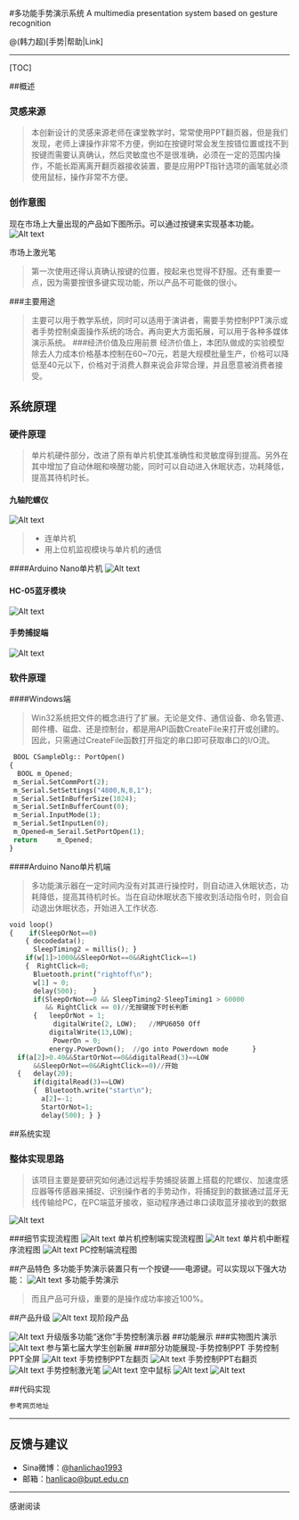 #多功能手势演示系统 
A multimedia presentation system based on gesture recognition

@(韩力超)[手势|帮助|Link]

-------------------

[TOC]

##概述
###  灵感来源
>本创新设计的灵感来源老师在课堂教学时，常常使用PPT翻页器，但是我们发现，老师上课操作非常不方便，例如在按键时常会发生按错位置或找不到按键而需要认真确认，然后灵敏度也不是很准确，必须在一定的范围内操作，不能长距离离开翻页器接收装置，要是应用PPT指针选项的画笔就必须使用鼠标，操作非常不方便。

###  创作意图
现在市场上大量出现的产品如下图所示。可以通过按键来实现基本功能。
![Alt text](./1446402616447.png)

市场上激光笔
>第一次使用还得认真确认按键的位置，按起来也觉得不舒服。还有重要一点，因为需要按很多键实现功能，所以产品不可能做的很小。

###主要用途
>主要可以用于教学系统，同时可以适用于演讲者，需要手势控制PPT演示或者手势控制桌面操作系统的场合。再向更大方面拓展，可以用于各种多媒体演示系统。
###经济价值及应用前景
>经济价值上，本团队做成的实验模型除去人力成本价格基本控制在60~70元，若是大规模批量生产，价格可以降低至40元以下，价格对于消费人群来说会非常合理，并且愿意被消费者接受。

## 系统原理
### 硬件原理
> 单片机硬件部分，改进了原有单片机使其准确性和灵敏度得到提高。另外在其中增加了自动休眠和唤醒功能，同时可以自动进入休眠状态，功耗降低，提高其待机时长。

#### 九轴陀螺仪
![Alt text](./1446400731065.png)


>*	 连单片机
>*	 用上位机监视模块与单片机的通信

####Arduino Nano单片机
![Alt text](./1446400706172.png)
#### HC-05蓝牙模块
![Alt text](./1446400772451.png)
#### 手势捕捉端
![Alt text](./1446400814008.png)
### 软件原理
####Windows端
>Win32系统把文件的概念进行了扩展。无论是文件、通信设备、命名管道、邮件槽、磁盘、还是控制台，都是用API函数CreateFile来打开或创建的。因此，只需通过CreateFile函数打开指定的串口即可获取串口的I/O流。

``` python
 BOOL CSampleDlg:: PortOpen() 
{    
  BOOL m_Opened;
 m_Serial.SetCommPort(2);  
 m_Serial.SetSettings("4800,N,8,1");      
 m_Serial.SetInBufferSize(1024);
 m_Serial.SetInBufferCount(0);
 m_Serial.InputMode(1); 
 m_Serial.SetInputLen(0);                         
 m_Opened=m_Serail.SetPortOpen(1);
 return     m_Opened;            
}       
```   

####Arduino Nano单片机端
>多功能演示器在一定时间内没有对其进行操控时，则自动进入休眠状态，功耗降低，提高其待机时长。当在自动休眠状态下接收到活动指令时，则会自动退出休眠状态，开始进入工作状态.

``` python
void loop() 
{    if(SleepOrNot==0)
    { decodedata();
      SleepTiming2 = millis(); }
    if(w[1]>1000&&SleepOrNot==0&&RightClick==1)
    {  RightClick=0;
      Bluetooth.print("rightoff\n");
      w[1] = 0;
      delay(500);    }
      if(SleepOrNot==0 && SleepTiming2-SleepTiming1 > 60000 
         && RightClick == 0)//无按键按下时长判断
      {   leepOrNot = 1;
	       digitalWrite(2, LOW);   //MPU6050 Off
          digitalWrite(13,LOW);
	       PowerOn = 0;        
          energy.PowerDown();  //go into Powerdown mode      }
  if(a[2]>0.40&&StartOrNot==0&&digitalRead(3)==LOW
      &&SleepOrNot==0&&RightClick==0)//开始
  {   delay(20);
      if(digitalRead(3)==LOW)
      {  Bluetooth.write("start\n");
        a[2]=-1;
        StartOrNot=1;
        delay(500); } }
```

##系统实现
### 整体实现思路
>该项目主要是要研究如何通过远程手势捕捉装置上搭载的陀螺仪、加速度感应器等传感器来捕捉、识别操作者的手势动作，将捕捉到的数据通过蓝牙无线传输给PC，在PC端蓝牙接收，驱动程序通过串口读取蓝牙接收到的数据

![Alt text](./1446402047308.png)

###细节实现流程图
![Alt text](./1446402092997.png)
单片机控制端实现流程图 
![Alt text](./1446402123791.png)
单片机中断程序流程图
![Alt text](./1446402182409.png)
PC控制端流程图

##产品特色
多功能手势演示装置只有一个按键——电源键。可以实现以下强大功能：
![Alt text](./1446402253308.png)
多功能手势演示

>而且产品可升级，重要的是操作成功率接近100%。

##产品升级
![Alt text](./1446402326453.png)
 现阶段产品

![Alt text](./1446402486996.png)
 升级版多功能“迷你”手势控制演示器
##功能展示
###实物图片演示
![Alt text](./1446402713871.png)
参与第七届大学生创新展
###部分功能展现-手势控制PPT
手势控制PPT全屏
![Alt text](./1446402794905.png)
手势控制PPT左翻页
![Alt text](./1446402809772.png)
手势控制PPT右翻页
![Alt text](./1446402854431.png)
手势控制激光笔
![Alt text](./1446402898861.png)
空中鼠标
![Alt text](./1446402923850.png)
![Alt text](./1446402941972.png)

##代码实现
``` python
参考网页地址
```





---------------
## 反馈与建议
- Sina微博：[@hanlichao1993](http://weibo.com/3038600720/profile?topnav=1&wvr=6)
- 邮箱：<hanlicao@bupt.edu.cn>

---------
感谢阅读




